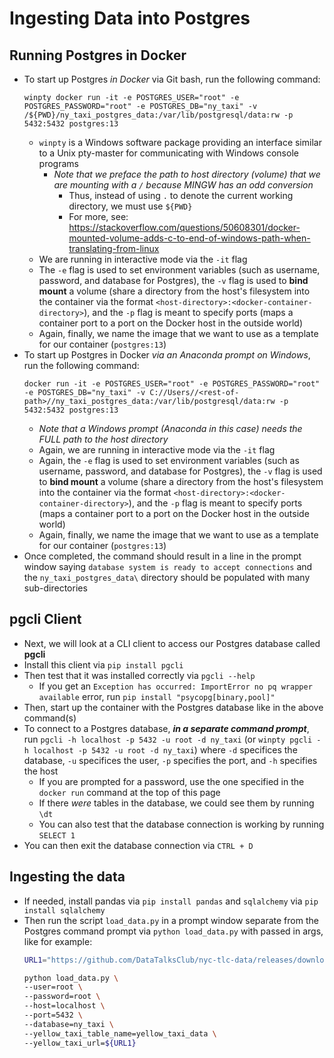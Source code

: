 # Ingesting Data into Postgres


## Running Postgres in Docker
- To start up Postgres *in Docker* via Git bash, run the following command:
    ```
    winpty docker run -it -e POSTGRES_USER="root" -e POSTGRES_PASSWORD="root" -e POSTGRES_DB="ny_taxi" -v /${PWD}/ny_taxi_postgres_data:/var/lib/postgresql/data:rw -p 5432:5432 postgres:13
    ```
    - `winpty` is a Windows software package providing an interface similar to a Unix pty-master for communicating with Windows console programs
        - *Note that we preface the path to host directory (volume) that we are mounting with a `/` because MINGW has an odd conversion*
            - Thus, instead of using `.` to denote the current working directory, we must use `${PWD}`
            - For more, see: https://stackoverflow.com/questions/50608301/docker-mounted-volume-adds-c-to-end-of-windows-path-when-translating-from-linux
    - We are running in interactive mode via the `-it` flag
    - The `-e` flag is used to set environment variables (such as username, password, and database for Postgres), the `-v` flag is used to **bind mount** a volume (share a directory from the host's filesystem into the container via the format `<host-directory>:<docker-container-directory>`), and the `-p` flag is meant to specify ports (maps a container port to a port on the Docker host in the outside world)
    - Again, finally, we name the image that we want to use as a template for our container (`postgres:13`)
- To start up Postgres in Docker *via an Anaconda prompt on Windows*, run the following command:
    ```
    docker run -it -e POSTGRES_USER="root" -e POSTGRES_PASSWORD="root" -e POSTGRES_DB="ny_taxi" -v C://Users//<rest-of-path>//ny_taxi_postgres_data:/var/lib/postgresql/data:rw -p 5432:5432 postgres:13
    ```
    - *Note that a Windows prompt (Anaconda in this case) needs the FULL path to the host directory*
    - Again, we are running in interactive mode via the `-it` flag
    - Again, the `-e` flag is used to set environment variables (such as username, password, and database for Postgres), the `-v` flag is used to **bind mount** a volume (share a directory from the host's filesystem into the container via the format `<host-directory>:<docker-container-directory>`), and the `-p` flag is meant to specify ports (maps a container port to a port on the Docker host in the outside world)
    - Again, finally, we name the image that we want to use as a template for our container (`postgres:13`)
- Once completed, the command should result in a line in the prompt window saying `database system is ready to accept connections` and the `ny_taxi_postgres_data\` directory should be populated with many sub-directories


## pgcli Client
- Next, we will look at a CLI client to access our Postgres database called **pgcli**
- Install this client via `pip install pgcli`
- Then test that it was installed correctly via `pgcli --help`
    - If you get an `Exception has occurred: ImportError no pq wrapper available` error, run `pip install "psycopg[binary,pool]"`
- Then, start up the container with the Postgres database like in the above command(s)
- To connect to a Postgres database, ***in a separate command prompt***, run `pgcli -h localhost -p 5432 -u root -d ny_taxi` (or `winpty pgcli -h localhost -p 5432 -u root -d ny_taxi`) where `-d` specifices the database, `-u` specifices the user, `-p` specifies the port, and `-h` specifies the host
    - If you are prompted for a password, use the one specified in the `docker run` command at the top of this page
    - If there *were* tables in the database, we could see them by running `\dt`
    - You can also test that the database connection is working by running `SELECT 1`
- You can then exit the database connection via `CTRL + D`


## Ingesting the data
- If needed, install pandas via `pip install pandas` and `sqlalchemy` via `pip install sqlalchemy`
- Then run the script `load_data.py` in a prompt window separate from the Postgres command prompt via `python load_data.py` with passed in args, like for example: 
    ```bash
    URL1="https://github.com/DataTalksClub/nyc-tlc-data/releases/download/yellow/yellow_tripdata_2021-01.csv.gz"

    python load_data.py \
    --user=root \
    --password=root \
    --host=localhost \
    --port=5432 \
    --database=ny_taxi \
    --yellow_taxi_table_name=yellow_taxi_data \
    --yellow_taxi_url=${URL1}    
    ```
